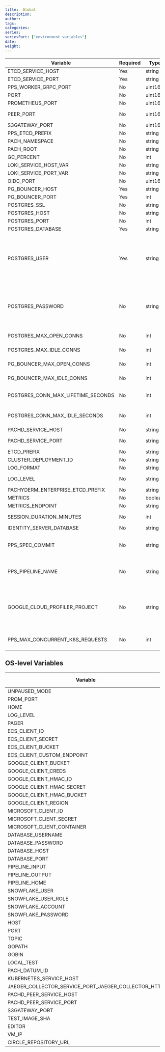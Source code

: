 ```yaml
---
title:  Global
description: 
author:
tags:
categories:
series: 
seriesPart: ["environment variables"]
date:
weight: 
---
```



| Variable | Required | Type | Default Value | Description |
|---|---|---|---|---|
| ETCD_SERVICE_HOST | Yes | string |  | The etcd service host name. |
| ETCD_SERVICE_PORT | Yes | string |  | The etcd port number. |
| PPS_WORKER_GRPC_PORT | No | uint16 | 1080 | The GRPs port number. |
| PORT | No | uint16 | 1650 | The pachd port number. |
| PROMETHEUS_PORT | No | uint16 | 1656 | The Prometheus port number. |
| PEER_PORT | No | uint16 | 1653 | The pachd-to-pachd port number. |
| S3GATEWAY_PORT | No | uint16 | 1600 | The s3 gateway port number. |
| PPS_ETCD_PREFIX | No | string | pachyderm_pps |  |
| PACH_NAMESPACE | No | string | default |  |
| PACH_ROOT | No | string | /pach |  |
| GC_PERCENT | No | int  | 50 |  |
| LOKI_SERVICE_HOST_VAR | No | string | LOKI_SERVICE_HOST | The Loki service host name. |
| LOKI_SERVICE_PORT_VAR | No | string  | LOKI_SERVICE_PORT | The Loki service port number. |
| OIDC_PORT | No | uint16  | 1657 | The OIDC port number. |
| PG_BOUNCER_HOST | Yes | string |  | The PG Bouncer host name. |
| PG_BOUNCER_PORT | Yes | int  |  | The PG Bouncer port number. |
| POSTGRES_SSL | No | string | disable | The Postgres SSL certificate. |
| POSTGRES_HOST | No | string |  | The Postres host name. |
| POSTGRES_PORT | No | int  |  | The Postgres port number.  |
| POSTGRES_DATABASE | Yes | string |  | The Postgres database name. |
| POSTGRES_USER | Yes | string |  | The Postgres username. Any sort of install that needs to be secure must specify a secure password here, or provide the postgresqlExistingSecretName and postgresqlExistingSecretKey secret. |
| POSTGRES_PASSWORD | No | string |  | The Postgres username's password. Pachyderm does not use this account; this password is only required so that administrators can manually perform administrative tasks. |
| POSTGRES_MAX_OPEN_CONNS | No | int  | 10 | The maximum number of open Postgres connections. |
| POSTGRES_MAX_IDLE_CONNS | No | int  | 10 | The maximum number of idle Postgres connections. |
| PG_BOUNCER_MAX_OPEN_CONNS | No | int  | 10 | The maximum number of open PG Bouncer connections. |
| PG_BOUNCER_MAX_IDLE_CONNS | No | int  | 10 | The maximum number of idle PG Bouncer connections. |
| POSTGRES_CONN_MAX_LIFETIME_SECONDS | No | int  | 0 | The maximum lifetime of a connection, measured in seconds. |
| POSTGRES_CONN_MAX_IDLE_SECONDS | No | int  | 0 | The maximum lifetime of an idle connection, measured in seconds. |
| PACHD_SERVICE_HOST | No | string |  | The pachd service host name. |
| PACHD_SERVICE_PORT | No | string |  | The pachd service port number.  |
| ETCD_PREFIX | No | string |  |  |
| CLUSTER_DEPLOYMENT_ID | No | string |  | The Cluster's deployment ID.  |
| LOG_FORMAT | No | string | json | The output format of logs. |
| LOG_LEVEL | No | string | info | The level of logs captured in the output.  |
| PACHYDERM_ENTERPRISE_ETCD_PREFIX | No | string | pachyderm_enterprise |  |
| METRICS | No | boolean | TRUE |  |
| METRICS_ENDPOINT | No | string |  |  |
| SESSION_DURATION_MINUTES | No | int  | 43200 | The duration auth tokens are valid for; defaults to 30 days. |
| IDENTITY_SERVER_DATABASE | No | string | dex |  |
| PPS_SPEC_COMMIT | No | string |  | The ID of the pipeline that this worker belongs to; only set for workers and sidecar pachd instances. |
| PPS_PIPELINE_NAME | No | string |  | The name of the pipeline that this worker belongs to; only set for workers and sidecar pachd instances. |
| GOOGLE_CLOUD_PROFILER_PROJECT | No | string |  | The name of a GCP project; enables GCP-specific continuous profiling and sends profiles to the named project. Requires pachd to have Google application credentials. |
| PPS_MAX_CONCURRENT_K8S_REQUESTS | No | int  | 10 | The number of concurrent requests that the PPS Master can make against kubernetes. |

## OS-level Variables

| Variable | Required | Type | Default Value | Description |
|---|---|---|---|---|
| UNPAUSED_MODE |  | string |  |  |
| PROM_PORT |  | string |  |  |
| HOME |  | string |  |  |
| LOG_LEVEL |  | string |  |  |
| PAGER |  | string |  |  |
| ECS_CLIENT_ID |  | string |  |  |
| ECS_CLIENT_SECRET |  | string |  |  |
| ECS_CLIENT_BUCKET |  | string |  |  |
| ECS_CLIENT_CUSTOM_ENDPOINT |  | string |  |  |
| GOOGLE_CLIENT_BUCKET |  | string |  |  |
| GOOGLE_CLIENT_CREDS |  | string |  |  |
| GOOGLE_CLIENT_HMAC_ID |  | string |  |  |
| GOOGLE_CLIENT_HMAC_SECRET |  | string |  |  |
| GOOGLE_CLIENT_HMAC_BUCKET |  | string |  |  |
| GOOGLE_CLIENT_REGION |  | string |  |  |
| MICROSOFT_CLIENT_ID |  | string |  |  |
| MICROSOFT_CLIENT_SECRET |  | string |  |  |
| MICROSOFT_CLIENT_CONTAINER |  | string |  |  |
| DATABASE_USERNAME |  | string |  |  |
| DATABASE_PASSWORD |  | string |  |  |
| DATABASE_HOST |  | string |  |  |
| DATABASE_PORT |  | string |  |  |
| PIPELINE_INPUT |  | string |  |  |
| PIPELINE_OUTPUT |  | string |  |  |
| PIPELINE_HOME |  | string |  |  |
| SNOWFLAKE_USER |  | string |  |  |
| SNOWFLAKE_USER_ROLE |  | string |  |  |
| SNOWFLAKE_ACCOUNT |  | string |  |  |
| SNOWFLAKE_PASSWORD |  | string |  |  |
| HOST |  | string |  |  |
| PORT |  | string |  |  |
| TOPIC |  | string |  |  |
| GOPATH |  | string |  |  |
| GOBIN |  | string |  |  |
| LOCAL_TEST |  | string |  |  |
| PACH_DATUM_ID |  | string |  |  |
| KUBERNETES_SERVICE_HOST |  | string |  |  |
| JAEGER_COLLECTOR_SERVICE_PORT_JAEGER_COLLECTOR_HTTP |  | string |  |  |
| PACHD_PEER_SERVICE_HOST |  | string |  |  |
| PACHD_PEER_SERVICE_PORT |  | string |  |  |
| S3GATEWAY_PORT |  | string |  |  |
| TEST_IMAGE_SHA |  | string |  |  |
| EDITOR |  | string |  |  |
| VM_IP |  | string |  |  |
| CIRCLE_REPOSITORY_URL |  | string |  |  |